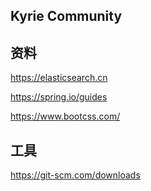 ## Kyrie Community

## 资料
https://elasticsearch.cn

https://spring.io/guides

https://www.bootcss.com/

## 工具
https://git-scm.com/downloads